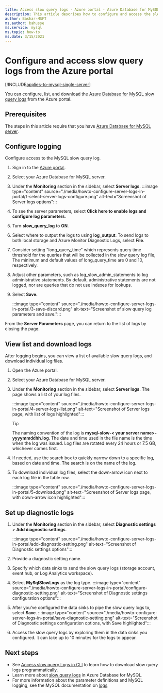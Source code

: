 ```yaml
---
title: Access slow query logs - Azure portal - Azure Database for MySQL
description: This article describes how to configure and access the slow logs in Azure Database for MySQL from the Azure portal.
author: Bashar-MSFT
ms.author: bahusse
ms.service: mysql
ms.topic: how-to
ms.date: 3/15/2021
---
```


# Configure and access slow query logs from the Azure portal

[!INCLUDE[applies-to-mysql-single-server](includes/applies-to-mysql-single-server.md)]

You can configure, list, and download the [Azure Database for MySQL slow query logs](concepts-server-logs.md) from the Azure portal.

## Prerequisites
The steps in this article require that you have [Azure Database for MySQL server](quickstart-create-mysql-server-database-using-azure-portal.md).

## Configure logging
Configure access to the MySQL slow query log. 

1. Sign in to the [Azure portal](https://portal.azure.com/).

2. Select your Azure Database for MySQL server.

3. Under the **Monitoring** section in the sidebar, select **Server logs**. 
   :::image type="content" source="./media/howto-configure-server-logs-in-portal/1-select-server-logs-configure.png" alt-text="Screenshot of Server logs options":::

4. To see the server parameters, select **Click here to enable logs and configure log parameters**.

5. Turn **slow_query_log** to **ON**.

6. Select where to output the logs to using **log_output**. To send logs to both local storage and Azure Monitor Diagnostic Logs, select **File**.

7. Consider setting "long_query_time" which represents query time threshold for the queries that will be collected in the slow query log file, The minimum and default values of long_query_time are 0 and 10, respectively.

8. Adjust other parameters, such as log_slow_admin_statements to log administrative statements. By default, administrative statements are not logged, nor are queries that do not use indexes for lookups. 

9. Select **Save**. 

   :::image type="content" source="./media/howto-configure-server-logs-in-portal/3-save-discard.png" alt-text="Screenshot of slow query log parameters and save.":::

From the **Server Parameters** page, you can return to the list of logs by closing the page.

## View list and download logs
After logging begins, you can view a list of available slow query logs, and download individual log files.

1. Open the Azure portal.

2. Select your Azure Database for MySQL server.

3. Under the **Monitoring** section in the sidebar, select **Server logs**. The page shows a list of your log files.

   :::image type="content" source="./media/howto-configure-server-logs-in-portal/4-server-logs-list.png" alt-text="Screenshot of Server logs page, with list of logs highlighted":::

   > [!TIP]
   > The naming convention of the log is **mysql-slow-< your server name>-yyyymmddhh.log**. The date and time used in the file name is the time when the log was issued. Log files are rotated every 24 hours or 7.5 GB, whichever comes first. 

4. If needed, use the search box to quickly narrow down to a specific log, based on date and time. The search is on the name of the log.

5. To download individual log files, select the down-arrow icon next to each log file in the table row.

   :::image type="content" source="./media/howto-configure-server-logs-in-portal/5-download.png" alt-text="Screenshot of Server logs page, with down-arrow icon highlighted":::

## Set up diagnostic logs

1. Under the **Monitoring** section in the sidebar, select **Diagnostic settings** > **Add diagnostic settings**.

   :::image type="content" source="./media/howto-configure-server-logs-in-portal/add-diagnostic-setting.png" alt-text="Screenshot of Diagnostic settings options":::

2. Provide a diagnostic setting name.

3. Specify which data sinks to send the slow query logs (storage account, event hub, or Log Analytics workspace).

4. Select **MySqlSlowLogs** as the log type.
:::image type="content" source="./media/howto-configure-server-logs-in-portal/configure-diagnostic-setting.png" alt-text="Screenshot of Diagnostic settings configuration options":::

5. After you've configured the data sinks to pipe the slow query logs to, select **Save**.
:::image type="content" source="./media/howto-configure-server-logs-in-portal/save-diagnostic-setting.png" alt-text="Screenshot of Diagnostic settings configuration options, with Save highlighted":::

6. Access the slow query logs by exploring them in the data sinks you configured. It can take up to 10 minutes for the logs to appear.

## Next steps
- See [Access slow query Logs in CLI](howto-configure-server-logs-in-cli.md) to learn how to download slow query logs programmatically.
- Learn more about [slow query logs](concepts-server-logs.md) in Azure Database for MySQL.
- For more information about the parameter definitions and MySQL logging, see the MySQL documentation on [logs](https://dev.mysql.com/doc/refman/5.7/en/slow-query-log.html).